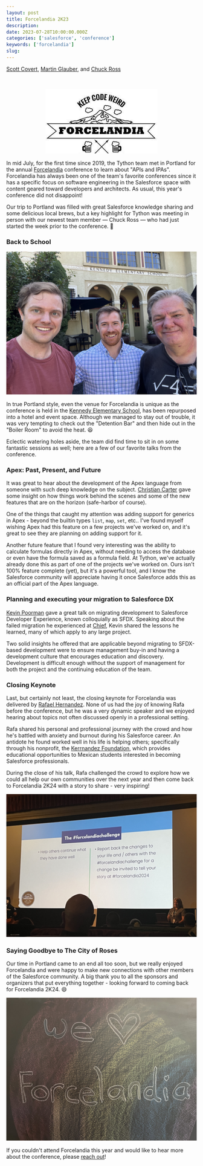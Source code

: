 ```yaml
---
layout: post
title: Forcelandia 2K23
description:
date: 2023-07-28T10:00:00.000Z
categories: ['salesforce', 'conference']
keywords: ['forcelandia']
slug:
---
```


[Scott Covert](https://www.linkedin.com/in/scottbcovert/), [Martin Glauber](https://www.linkedin.com/in/martin-glauber-583b143a/), and [Chuck Ross](https://www.linkedin.com/in/chivalry/)

<br/>

<p align="center">
  <img alt="Forcelandia-Logo" src="/images/2023-07-28-forcelandia-2k23-forcelandia-logo.jpeg" />
</p>

In mid July, for the first time since 2019, the Tython team met in Portland for the annual [Forcelandia](https://forcelandia.com/) conference to learn about "APIs and IPAs". Forcelandia has always been one of the team's favorite conferences since it has a specific focus on software engineering in the Salesforce space with content geared toward developers and architects. As usual, this year's conference did not disappoint!

Our trip to Portland was filled with great Salesforce knowledge sharing and some delicious local brews, but a key highlight for Tython was meeting in person with our newest team member &mdash; Chuck Ross &mdash; who had just started the week prior to the conference. :wave:

### Back to School

![McMenamins-Kennedy-School](/images/2023-07-28-forcelandia-2k23-mcmenamins-kennedy-school.jpeg)

In true Portland style, even the venue for Forcelandia is unique as the conference is held in the [Kennedy Elementary School](https://www.mcmenamins.com/kennedy-school), has been repurposed into a hotel and event space. Although we managed to stay out of trouble, it was very tempting to check out the "Detention Bar" and then hide out in the "Boiler Room" to avoid the heat. :laughing:

Eclectic watering holes aside, the team did find time to sit in on some fantastic sessions as well; here are a few of our favorite talks from the conference.

### Apex: Past, Present, and Future

It was great to hear about the development of the Apex language from someone with such deep knowledge on the subject. [Christian Carter](https://www.linkedin.com/in/christian-carter-91a1b72/) gave some insight on how things work behind the scenes and some of the new features that are on the horizon (safe-harbor of course).

One of the things that caught my attention was adding support for generics in Apex - beyond the builtin types `list`, `map`, `set`, etc.. I've found myself wishing Apex had this feature on a few projects we've worked on, and it's great to see they are planning on adding support for it.  

Another future feature that I found very interesting was the ability to calculate formulas directly in Apex, without needing to access the database or even have the formula saved as a formula field. At Tython, we've actually already done this as part of one of the projects we've worked on. Ours isn't 100% feature complete (yet), but it's a powerful tool, and I know the Salesforce community will appreciate having it once Salesforce adds this as an official part of the Apex language. 

### Planning and executing your migration to Salesforce DX

[Kevin Poorman](https://www.linkedin.com/in/kevinpoorman/) gave a great talk on migrating development to Salesforce Developer Experience, known colloquially as SFDX. Speaking about the failed migration he experienced at [Chief](https://chief.com), Kevin shared the lessons he learned, many of which apply to any large project.

Two solid insights he offered that are applicable beyond migrating to SFDX-based development were to ensure management buy-in and having a development culture that encourages education and discovery. Development is difficult enough without the support of management for both the project and the continuing education of the team.

### Closing Keynote

Last, but certainly not least, the closing keynote for Forcelandia was delivered by [Rafael Hernandez](https://www.linkedin.com/in/rafablazer/). None of us had the joy of knowing Rafa before the conference, but he was a very dynamic speaker and we enjoyed hearing about topics not often discussed openly in a professional setting.

Rafa shared his personal and professional journey with the crowd and how he's battled with anxiety and burnout during his Salesforce career. An antidote he found worked well in his life is helping others; specifically through his nonprofit, the [Kerrnandez Foundation](https://kerrnandez.org/), which provides educational opportunities to Mexican students interested in becoming Salesforce professionals.

During the close of his talk, Rafa challenged the crowd to explore how we could all help our own communities over the next year and then come back to Forcelandia 2K24 with a story to share - very inspiring!

![Forcelandia-Challenge](/images/2023-07-28-forcelandia-2k23-forcelandia-challenge.jpeg)

### Saying Goodbye to The City of Roses

Our time in Portland came to an end all too soon, but we really enjoyed Forcelandia and were happy to make new connections with other members of the Salesforce community. A big thank you to all the sponsors and organizers that put everything together - looking forward to coming back for Forcelandia 2K24. :smile:

![We-Love-Forcelandia](/images/2023-07-28-forcelandia-2k23-we-love-forcelandia.jpeg)

If you couldn't attend Forcelandia this year and would like to hear more about the conference, please [reach out](mailto:support@tython.co)!
